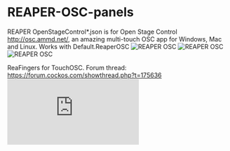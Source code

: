 # REAPER-OSC-panels

REAPER OpenStageControl*.json is for Open Stage Control http://osc.ammd.net/, an amazing multi-touch OSC app for Windows, Mac and Linux. Works with Default.ReaperOSC
![REAPER OSC](https://github.com/ThrashJazzAssassin/REAPER-OSC-panels/blob/master/ReaperOSCtja0.1.7-1.PNG)
![REAPER OSC](https://github.com/ThrashJazzAssassin/REAPER-OSC-panels/blob/master/ReaperOSCtja0.1.7-2.PNG)
![REAPER OSC](https://github.com/ThrashJazzAssassin/REAPER-OSC-panels/blob/master/ReaperOSCtja0.1.7-3.PNG)

ReaFingers for TouchOSC. Forum thread: https://forum.cockos.com/showthread.php?t=175636
![REAPER OSC](http://forum.cockos.com/attachment.php?attachmentid=27861&stc=1&d=1460729145)

